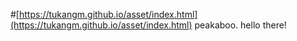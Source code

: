 #[https://tukangm.github.io/asset/index.html](https://tukangm.github.io/asset/index.html)
peakaboo. hello there!
